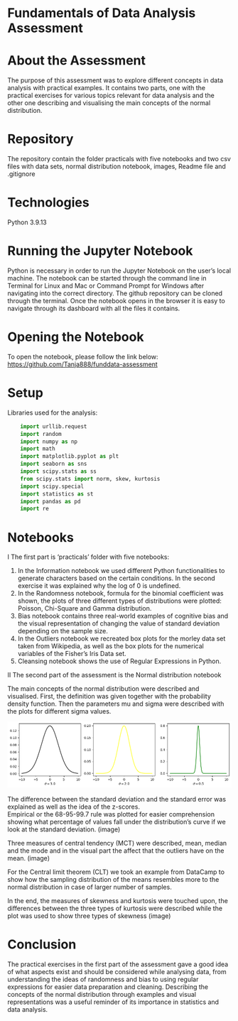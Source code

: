 # Fundamentals of Data Analysis Assessment
# About the Assessment
The purpose of this assessment was to explore different concepts in data analysis with practical examples. It contains two parts, one with the practical exercises for various topics relevant for data analysis and the other one describing and visualising the main concepts of the normal distribution. 

# Repository
The repository contain the folder practicals with five notebooks and two csv files with data sets, normal distribution notebook, images, Readme file and .gitignore

# Technologies
Python 3.9.13

# Running the Jupyter Notebook
Python is necessary in order to run the Jupyter Notebook on the user’s local machine. The notebook can be started through the command line in Terminal for Linux and Mac or Command Prompt for Windows after navigating into the correct directory. The github repository can be cloned through the terminal. Once the notebook opens in the browser it is easy to navigate through its dashboard with all the files it contains. 

# Opening the Notebook
To open the notebook, please follow the link below: 
https://github.com/Tanja888/funddata-assessment

# Setup
Libraries used for the analysis:
```python
    import urllib.request
    import random
    import numpy as np
    import math
    import matplotlib.pyplot as plt
    import seaborn as sns
    import scipy.stats as ss
    from scipy.stats import norm, skew, kurtosis
    import scipy.special
    import statistics as st
    import pandas as pd
    import re
```

# Notebooks
I The first part is ‘practicals’ folder with five notebooks:  
 1.	In the Information notebook we used different Python functionalities to generate characters based on the certain conditions. In the second exercise it was explained why the log of 0 is undefined.  
 2.	In the Randomness notebook, formula for the binomial coefficient was shown, the plots of three different types of distributions were plotted: Poisson, Chi-Square and Gamma distribution.  
 3.	Bias notebook contains three real-world examples of cognitive bias and the visual representation of changing the value of standard deviation depending on the sample size.   
 4.	In the Outliers notebook we recreated box plots for the morley data set taken from Wikipedia, as well as the box plots for the numerical variables of the Fisher’s Iris Data set. 
 5.	Cleansing notebook shows the use of Regular Expressions in Python.   

II The second part of the assessment is the Normal distribution notebook 

The main concepts of the normal distribution were described and visualised. First, the definition was given together with the probability density function. Then the parameters mu and sigma were described with the plots for different sigma values. 

![sigma](https://github.com/Tanja888/funddata-assessment/blob/main/images/sigma.png)

The difference between the standard deviation and the standard error was explained as well as the idea of the z-scores.   
Empirical or the 68-95-99.7 rule was plotted for easier comprehension showing what percentage of values fall under the distribution’s curve if we look at the standard deviation. 
(image)

Three measures of central tendency (MCT) were described, mean, median and the mode and in the visual part the affect that the outliers have on the mean. (image)

For the Central limit theorem (CLT) we took an example from DataCamp to show how the sampling distribution of the means resembles more to the normal distribution in case of larger number of samples. 

In the end, the measures of skewness and kurtosis were touched upon, the differences between the three types of kurtosis were described while the plot was used to show three types of skewness (image) 

# Conclusion
The practical exercises in the first part of the assessment gave a good idea of what aspects exist and should be considered while analysing data, from understanding the ideas of randomness and bias to using regular expressions for easier data preparation and cleaning. Describing the concepts of the normal distribution through examples and visual representations was a useful reminder of its importance in statistics and data analysis. 


[def]: https://github.com/Tanja888/funddata-assessment/blob/main/images/sigma.png